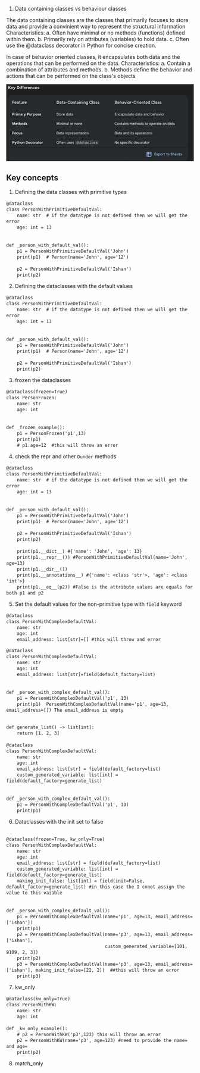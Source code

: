 1. Data containing classes vs behaviour classes

The data containing classes are the classes that primarily focuses to store data and provide a convinient way to represent the structural information
Characteristics:
a. Often have minimal or no methods (functions) defined within them.
b. Primarily rely on attributes (variables) to hold data.
c. Often use the @dataclass decorator in Python for concise creation.


In case of behavior oriented classes, it encapsulates both data and the operations that can be performed on the data.
Characteristics:
a. Contain a combination of attributes and methods.
b. Methods define the behavior and actions that can be performed on the class's objects


![img.png](img.png)


## **Key concepts**

1. Defining  the data classes with primitive types
```
@dataclass
class PersonWithPrimitiveDefaultVal:
    name: str  # if the datatype is not defined then we will get the error
    age: int = 13


def _person_with_default_val():
    p1 = PersonWithPrimitiveDefaultVal('John')
    print(p1)  # Person(name='John', age='12')

    p2 = PersonWithPrimitiveDefaultVal('Ishan')
    print(p2)
```
2. Defining the dataclasses with the default values
```
@dataclass
class PersonWithPrimitiveDefaultVal:
    name: str  # if the datatype is not defined then we will get the error
    age: int = 13


def _person_with_default_val():
    p1 = PersonWithPrimitiveDefaultVal('John')
    print(p1)  # Person(name='John', age='12')

    p2 = PersonWithPrimitiveDefaultVal('Ishan')
    print(p2)
```
3. frozen the dataclasses
```
@dataclass(frozen=True)
class PersonFrozen:
    name: str
    age: int


def _frozen_example():
    p1 = PersonFrozen('p1',13)
    print(p1)
    # p1.age=12  #this will throw an error
```
4. check the repr and other `Dunder` methods
```aiignore
@dataclass
class PersonWithPrimitiveDefaultVal:
    name: str  # if the datatype is not defined then we will get the error
    age: int = 13


def _person_with_default_val():
    p1 = PersonWithPrimitiveDefaultVal('John')
    print(p1)  # Person(name='John', age='12')

    p2 = PersonWithPrimitiveDefaultVal('Ishan')
    print(p2)

    print(p1.__dict__) #{'name': 'John', 'age': 13}
    print(p1.__repr__()) #PersonWithPrimitiveDefaultVal(name='John', age=13)
    print(p1.__dir__())
    print(p1.__annotations__) #{'name': <class 'str'>, 'age': <class 'int'>}
    print(p1.__eq__(p2)) #False is the attribute values are equals for both p1 and p2
```
5. Set the default values for the non-primitive type with `field` keyword
```
@dataclass
class PersonWithComplexDefaultVal:
    name: str
    age: int
    email_address: list[str]=[] #this will throw and error 
   ```

```
@dataclass
class PersonWithComplexDefaultVal:
    name: str
    age: int
    email_address: list[str]=field(default_factory=list)


def _person_with_complex_default_val():
    p1 = PersonWithComplexDefaultVal('p1', 13)
    print(p1)  PersonWithComplexDefaultVal(name='p1', age=13, email_address=[]) The email_address is empty
```

```

def generate_list() -> list[int]:
    return [1, 2, 3]

@dataclass
class PersonWithComplexDefaultVal:
    name: str
    age: int
    email_address: list[str] = field(default_factory=list)
    custom_generated_variable: list[int] = field(default_factory=generate_list)


def _person_with_complex_default_val():
    p1 = PersonWithComplexDefaultVal('p1', 13)
    print(p1)

```

6. Dataclasses with the init set to false
```
   
@dataclass(frozen=True, kw_only=True)
class PersonWithComplexDefaultVal:
    name: str
    age: int
    email_address: list[str] = field(default_factory=list)
    custom_generated_variable: list[int] = field(default_factory=generate_list)
    making_init_false: list[int] = field(init=False, default_factory=generate_list) #in this case the I cnnot assign the value to this vaiable


def _person_with_complex_default_val():
    p1 = PersonWithComplexDefaultVal(name='p1', age=13, email_address=['ishan'])
    print(p1)
    p2 = PersonWithComplexDefaultVal(name='p3', age=13, email_address=['ishan'],
                                     custom_generated_variable=[101, 9109, 2, 3])
    print(p2)
    p3 = PersonWithComplexDefaultVal(name='p3', age=13, email_address=['ishan'], making_init_false=[22, 2])  ##this will throw an error
    print(p3)

```

7. kw_only
```
@dataclass(kw_only=True)
class PersonWithKW:
    name: str
    age: int

def _kw_only_example():
    # p2 = PersonWithKW('p3',123) this will throw an error
    p2 = PersonWithKW(name='p3', age=123) #need to provide the name= and age= 
    print(p2)
```
8. match_only